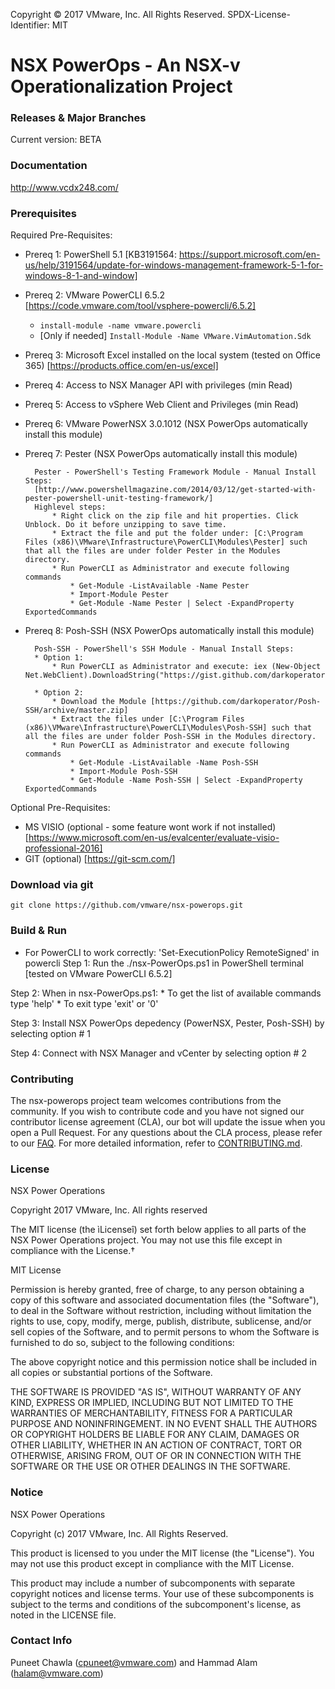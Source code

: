 Copyright © 2017 VMware, Inc. All Rights Reserved.
SPDX-License-Identifier: MIT
# NSX PowerOps - An NSX-v Operationalization Project </h1>

### Releases & Major Branches
Current version: BETA

### Documentation
http://www.vcdx248.com/

### Prerequisites
Required Pre-Requisites:

* Prereq 1: PowerShell 5.1 [KB3191564: https://support.microsoft.com/en-us/help/3191564/update-for-windows-management-framework-5-1-for-windows-8-1-and-window]

* Prereq 2: VMware PowerCLI 6.5.2 [https://code.vmware.com/tool/vsphere-powercli/6.5.2]
    * `install-module -name vmware.powercli`
    * [Only if needed] `Install-Module -Name VMware.VimAutomation.Sdk`

* Prereq 3: Microsoft Excel installed on the local system (tested on Office 365) [https://products.office.com/en-us/excel]

* Prereq 4: Access to NSX Manager API with privileges (min Read)

* Prereq 5: Access to vSphere Web Client and Privileges (min Read)

* Prereq 6: VMware PowerNSX 3.0.1012 (NSX PowerOps automatically install this module)

* Prereq 7: Pester (NSX PowerOps automatically install this module)

        Pester - PowerShell's Testing Framework Module - Manual Install Steps:
        [http://www.powershellmagazine.com/2014/03/12/get-started-with-pester-powershell-unit-testing-framework/]
        Highlevel steps:
            * Right click on the zip file and hit properties. Click Unblock. Do it before unzipping to save time.
            * Extract the file and put the folder under: [C:\Program Files (x86)\VMware\Infrastructure\PowerCLI\Modules\Pester] such that all the files are under folder Pester in the Modules directory.
            * Run PowerCLI as Administrator and execute following commands
                * Get-Module -ListAvailable -Name Pester
                * Import-Module Pester
                * Get-Module -Name Pester | Select -ExpandProperty ExportedCommands

* Prereq 8: Posh-SSH (NSX PowerOps automatically install this module)

        Posh-SSH - PowerShell's SSH Module - Manual Install Steps:
        * Option 1:
            * Run PowerCLI as Administrator and execute: iex (New-Object Net.WebClient).DownloadString("https://gist.github.com/darkoperator/6152630/raw/c67de4f7cd780ba367cccbc2593f38d18ce6df89/instposhsshdev")

    	* Option 2:
        	* Download the Module [https://github.com/darkoperator/Posh-SSH/archive/master.zip]
        	* Extract the files under [C:\Program Files (x86)\VMware\Infrastructure\PowerCLI\Modules\Posh-SSH] such that all the files are under folder Posh-SSH in the Modules directory.
        	* Run PowerCLI as Administrator and execute following commands
        		* Get-Module -ListAvailable -Name Posh-SSH
        		* Import-Module Posh-SSH
        		* Get-Module -Name Posh-SSH | Select -ExpandProperty ExportedCommands


Optional Pre-Requisites:

* MS VISIO (optional - some feature wont work if not installed) [https://www.microsoft.com/en-us/evalcenter/evaluate-visio-professional-2016]
* GIT (optional) [https://git-scm.com/]

### Download via git
    git clone https://github.com/vmware/nsx-powerops.git    

### Build & Run
* For PowerCLI to work correctly: 'Set-ExecutionPolicy RemoteSigned' in powercli
Step 1: Run the ./nsx-PowerOps.ps1 in PowerShell terminal [tested on VMware PowerCLI 6.5.2]

Step 2: When in nsx-PowerOps.ps1:
    * To get the list of available commands type 'help'
    * To exit type 'exit' or '0'

Step 3: Install NSX PowerOps depedency (PowerNSX, Pester, Posh-SSH) by selecting option # 1

Step 4: Connect with NSX Manager and vCenter by selecting option # 2

### Contributing
The nsx-powerops project team welcomes contributions from the community. If you wish to contribute code and you have not
signed our contributor license agreement (CLA), our bot will update the issue when you open a Pull Request. For any
questions about the CLA process, please refer to our [FAQ](https://cla.vmware.com/faq). For more detailed information,
refer to [CONTRIBUTING.md](CONTRIBUTING.md).

### License
NSX Power Operations

Copyright 2017 VMware, Inc.  All rights reserved				

The MIT license (the ìLicenseî) set forth below applies to all parts of the NSX Power Operations project.  You may not use this file except in compliance with the License.†

MIT License

Permission is hereby granted, free of charge, to any person obtaining a copy of this software and associated documentation files (the "Software"), to deal in the Software without restriction, including without limitation the rights to use, copy, modify, merge, publish, distribute, sublicense, and/or sell copies of the Software, and to permit persons to whom the Software is furnished to do
so, subject to the following conditions:

The above copyright notice and this permission notice shall be included in all copies or substantial portions of the Software.

THE SOFTWARE IS PROVIDED "AS IS", WITHOUT WARRANTY OF ANY KIND, EXPRESS OR IMPLIED, INCLUDING BUT NOT LIMITED TO THE WARRANTIES OF MERCHANTABILITY, FITNESS FOR A PARTICULAR PURPOSE AND NONINFRINGEMENT. IN NO EVENT SHALL THE AUTHORS OR COPYRIGHT HOLDERS BE LIABLE FOR ANY CLAIM, DAMAGES OR OTHER LIABILITY, WHETHER IN AN ACTION OF CONTRACT, TORT OR OTHERWISE, ARISING FROM, OUT OF OR IN CONNECTION WITH THE SOFTWARE OR THE USE OR OTHER DEALINGS IN THE SOFTWARE.

### Notice
NSX Power Operations

Copyright (c) 2017 VMware, Inc. All Rights Reserved. 

This product is licensed to you under the MIT license (the "License").  You may not use this product except in compliance with the MIT License.  

This product may include a number of subcomponents with separate copyright notices and license terms. Your use of these subcomponents is subject to the terms and conditions of the subcomponent's license, as noted in the LICENSE file. 

### Contact Info
Puneet Chawla (cpuneet@vmware.com) and Hammad Alam (halam@vmware.com)
